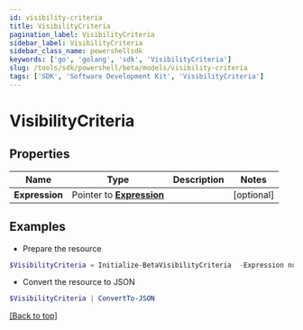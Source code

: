 ```yaml
---
id: visibility-criteria
title: VisibilityCriteria
pagination_label: VisibilityCriteria
sidebar_label: VisibilityCriteria
sidebar_class_name: powershellsdk
keywords: ['go', 'golang', 'sdk', 'VisibilityCriteria'] 
slug: /tools/sdk/powershell/beta/models/visibility-criteria
tags: ['SDK', 'Software Development Kit', 'VisibilityCriteria']
---
```



# VisibilityCriteria

## Properties

Name | Type | Description | Notes
------------ | ------------- | ------------- | -------------
**Expression** |  Pointer to [**Expression**](expression) |  | [optional] 

## Examples

- Prepare the resource
```powershell
$VisibilityCriteria = Initialize-BetaVisibilityCriteria  -Expression null
```

- Convert the resource to JSON
```powershell
$VisibilityCriteria | ConvertTo-JSON
```


[[Back to top]](#) 

